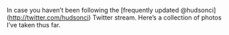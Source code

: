 In case you haven’t been following the <span class="citation" data-cites="hudsonci">\[frequently updated @hudsonci\]</span>(http://twitter.com/hudsonci) Twitter stream. Here’s a collection of photos I’ve taken thus far.
